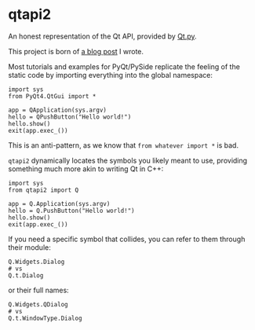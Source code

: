 qtapi2
======

An honest representation of the Qt API, provided by [Qt.py][qt.py].

This project is born of [a blog post][blog] I wrote.

Most tutorials and examples for PyQt/PySide replicate the feeling of the static code by importing everything into the global namespace:

```
import sys
from PyQt4.QtGui import *

app = QApplication(sys.argv)
hello = QPushButton("Hello world!")
hello.show()
exit(app.exec_())
```

This is an anti-pattern, as we know that `from whatever import *` is bad.

`qtapi2` dynamically locates the symbols you likely meant to use, providing something much more akin to writing Qt in C++:

```
import sys
from qtapi2 import Q

app = Q.Application(sys.argv)
hello = Q.PushButton("Hello world!")
hello.show()
exit(app.exec_())
```

If you need a specific symbol that collides, you can refer to them through their module:

```
Q.Widgets.Dialog
# vs
Q.t.Dialog
```

or their full names:

```
Q.Widgets.QDialog
# vs
Q.t.WindowType.Dialog
```


[qt.py]: https://github.com/mottosso/Qt.py
[blog]: https://mikeboers.com/blog/2015/07/04/static-libraries-in-a-dynamic-world
